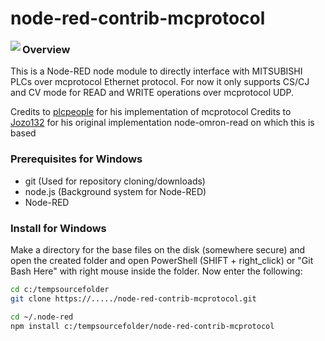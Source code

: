 node-red-contrib-mcprotocol
===========================

<img align="left" src=images/example.png />

### Overview
This is a Node-RED node module to directly interface with MITSUBISHI PLCs over mcprotocol Ethernet protocol. 
For now it only supports CS/CJ and CV mode for READ and WRITE operations over mcprotocol UDP.

Credits to [plcpeople](https://github.com/plcpeople/mcprotocol) for his implementation of mcprotocol
Credits to [Jozo132](https://github.com/Jozo132/node-omron-read.git) for his original implementation node-omron-read on which this is based

### Prerequisites for Windows

* git	(Used for repository cloning/downloads)
* node.js	(Background system for Node-RED)
* Node-RED

### Install for Windows
Make a directory for the base files on the disk (somewhere secure) and open the created folder and open PowerShell (SHIFT + right_click) or "Git Bash Here" with right mouse inside the folder. Now enter the following:
```sh
cd c:/tempsourcefolder
git clone https://...../node-red-contrib-mcprotocol.git

cd ~/.node-red
npm install c:/tempsourcefolder/node-red-contrib-mcprotocol
```

